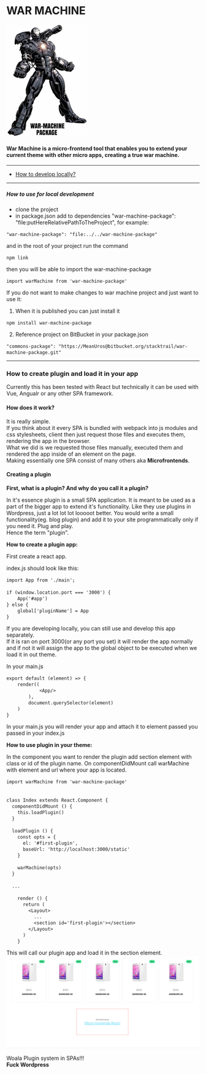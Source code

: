 # WAR MACHINE


![War Machine Logo](./docs/assets/war-machine-package-icon.jpg)

#### War Machine is a micro-frontend tool that enables you to extend your current theme with other micro apps, creating a true war machine.

---
* [How to develop locally?](#####How-to-use-for-local-development)
---

##### How to use for local development
- clone the project
- in package.json add to dependencies "war-machine-package": "file:putHereRelativePathToTheProject", for example:
```
"war-machine-package": "file:../../war-machine-package"
```
and in the root of your project run the command
```
npm link
```
then you will be able to import the war-machine-package
```
import warMachine from 'war-machine-package'
```

If you do not want to make changes to war machine project and just want to use it:

1. When it is published you can just install it
```
npm install war-machine-package
```
2. Reference project on BitBucket in your package.json
```
"commons-package": "https://MeanUros@bitbucket.org/stacktrail/war-machine-package.git"
```

---

### How to create plugin and load it in your app

Currently this has been tested  with React but technically it can be used with Vue, Angualr or any other SPA framework.

#### How does it work?
It is really simple.  
If you think about it every SPA is bundled with webpack into js modules and css stylesheets, client then just request
those files and executes them, rendering the app in the browser.  
What we did is we requested those files manually, executed them and rendered the app inside of an element on the page.  
Making essentially one SPA consist of many others aka **Microfrontends**. 

#### Creating a plugin

**First, what is a plugin? And why do you call it a plugin?**

In it's essence plugin is a small SPA application. 
It is meant to be used as a part of the bigger app to extend it's functionality.
Like they use plugins in Wordpress, just a lot lot lot looooot better.
You would write a small functionality(eg. blog plugin) and add it to your site programmatically only if you need it. 
Plug and play.  
Hence the term "plugin".

**How to create a plugin app:**

First create a react app.

index.js should look like this:
```
import App from './main';

if (window.location.port === '3000') {
    App('#app')
} else {
    global['pluginName'] = App
}
```
If you are developing locally, you can still use and develop this app separately.  
If it is ran on port 3000(or any port you set) it will render the app normally and if not
it will assign the app to the global object to be executed when we load it in out theme.   

In your main.js
```
export default (element) => {
    render((
            <App/>
        ),
        document.querySelector(element)
    )
}
```
In your main.js you will render your app and attach it to element passed you passed in your index.js


**How to use plugin in your theme:**

In the component you want to render the plugin add section element with class or id of the plugin name. 
On componentDidMount call warMachine with element and url where your app is located.
```
import warMachine from 'war-machine-package'


class Index extends React.Component {
  componentDidMount () {
    this.loadPlugin()
  }

  loadPlugin () {
    const opts = {
      el: '#first-plugin',
      baseUrl: 'http://localhost:3000/static'
    }

    warMachine(opts)
  }
  
  ...
  
    render () {
      return (
        <Layout>
          ...
          <section id='first-plugin'></section>
        </Layout>
      )
    }
```

This will call our plugin app and load it in the section element.
![War Machine Logo](./docs/assets/demo.png)

Woala Plugin system in SPAs!!!  
**Fuck Wordpress**